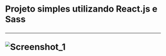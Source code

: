 <h1> Projeto simples utilizando React.js e Sass
<hr>

![Screenshot_1](https://user-images.githubusercontent.com/83867936/191754338-76626917-e0b5-48be-ba70-56c76607fbed.png)

